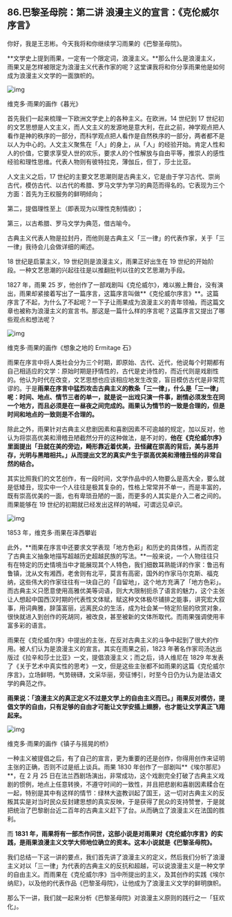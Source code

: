 ## 86.巴黎圣母院：第二讲 浪漫主义的宣言：《克伦威尔序言》
你好，我是王志彬。今天我将和你继续学习雨果的《巴黎圣母院》。


**文学史上提到雨果，一定有一个限定词，浪漫主义。**那么什么是浪漫主义，雨果又是怎样被限定为浪漫主义代表作家的呢？这堂课我将和你分享雨果他是如何成为浪漫主义文学的一面旗帜的。


  



![img](https://pic4.zhimg.com/v2-29c00b6d591bc62039308eab3ee41dca.webp)

  



维克多·雨果的画作《暮光》


首先我们一起来梳理一下欧洲文学史上的各种主义。在欧洲，14 世纪到 17 世纪初的文艺思想是人文主义，而人文主义的发源地是意大利，在此之前，神学观点把人看作是神的秩序的一部分，而科学观点把人看作是自然秩序的一部分，两者都不是以人为中心的。人文主义聚焦在「人」的身上，从「人」的经验开始。肯定人性和人的价值，它要求享受人世的欢乐，要求人的个性解放与自由平等，推崇人的感性经验和理性思维。代表人物则有彼特拉克，薄伽丘，但丁，莎士比亚。


人文主义之后，17 世纪的主要文艺思潮则是古典主义，它是由于学习古代、崇尚古代，模仿古代、以古代的希腊、罗马文学为学习的典范而得名的。它表现为三个方面：首先为王权服务的鲜明倾向；


第二，提倡理性至上（即表现为以理性克制情欲）；


第三，以古希腊、罗马文学为典范，借古喻今。


古典主义代表人物是拉封丹，而他则是古典主义「三一律」的代表作家，关于「三一律」我待会儿会做详细的阐述。


18 世纪是启蒙主义，19 世纪则是浪漫主义，雨果正好出生在 19 世纪的开始阶段。一种文艺思潮的兴起往往是以推翻批判以往的文艺思潮为手段。


1827 年，雨果 25 岁，他创作了一部戏剧叫《克伦威尔》，难以搬上舞台，没有演出，雨果却紧接着写出了一篇序言，这篇序言叫做**《克伦威尔序言》**。这篇序言了不起，为什么了不起呢？一下子让雨果成为浪漫主义的青年领袖，而这篇文章也被称为浪漫主义的宣言书。那这是一篇什么样的序言呢？这篇序言又提出了哪些观点和想法呢？


  



![img](https://pic3.zhimg.com/v2-e9a39c46ad12ef885d6c2cec11d1bacd.webp)

  



维克多·雨果的画作《想象之地的 Ermitage 石》


雨果在序言中将人类社会分为三个时期，即原始、古代、近代，他说每个时期都有自己相适应的文学：原始时期是抒情性的，古代是史诗性的，而近代则是戏剧性的。他认为时代在改变，文艺思想也应该相应地发生改变，盲目模仿古代是非常荒谬的。于是**雨果在序言中猛烈攻击古典主义的教条「三一律」，什么是「三一律」呢：时间、地点、情节三者的单一，就是说一出戏只演一件事，剧情必须发生在同一个地方，而且必须是在一昼夜之间完成的。雨果认为情节的一致是合理的，但是时间和地点的一致则是不合理的。**


除此之外，雨果针对古典主义悲剧因素和喜剧因素不可逾越的规定，加以反对，他认为将崇高优美和滑稽丑陋截然分开的这种做法，是不对的，**他在《克伦威尔序》里面提出「丑就在美的旁边，畸形靠近着优美，丑怪藏在崇高的背后，美与恶并存，光明与黑暗相共。」从而提出文艺的真实产生于崇高优美和滑稽丑怪的非常自然的结合。**


其实比照我们的文艺创作，有一段时间，文学作品中的人物要么是高大全，要么就是低矮丑，现实中一个人往往是极其复杂的，性格上常常并不单一，而是丰富的，既有崇高优美的一面，也有卑琐丑陋的一面，而更多的人其实是介入二者之间的。雨果能够在 19 世纪的初期就已经发出这样的呐喊，可谓远见卓识。


  



![img](https://pic2.zhimg.com/v2-1fb0401d9eba1346fe66112494f508e1.webp)

  



1853 年，维克多·雨果在泽西攀岩


此外，**雨果在序言中还要求文学表现「地方色彩」和历史的具体性，从而否定了古典主义抽象地描写超越历史超越民族的写法。**一般来说，一个人物往往只有在特定的历史情境当中才能展现其个人特色，我们细数耳熟能详的作家：鲁迅有鲁镇，沈从文有湘西，老舍则有北平，莫言有高密，国外的作家马尔克斯、福克纳，这些伟大的作家往往有一块自己的「自留地」，这个地方充满了「地方色彩」。而古典主义只愿意使用高雅优美等词语，则大大限制扼杀了语言的魅力，这个主张让人想起中国西汉时期的代表性文体赋，赋这种文体极尽铺排之能事，讲究宏大叙事，用词典雅，辞藻富丽，远离民众的生活，成为社会某一特定阶层的欣赏对象，很快就进入到创作的死胡同，被改良，甚至被新的文体所取代。而雨果强调使用丰富多彩的语言。


雨果在《克伦威尔序》中提出的主张，在反对古典主义的斗争中起到了很大的作用。被人们认为是浪漫主义的宣言。其实在雨果之前，1823 年著名作家司汤达出版过《拉辛和莎士比亚》一文，提倡浪漫主义；而之后，诗人维尼在 1829 年发表了《关于艺术中真实性的思考》一文，但是这些主张都不如雨果的这篇《克伦威尔序言》，立场鲜明，气势磅礴，文采华丽，旁征博引，时至今日仍为认为是法语文学的典范之作。


**雨果说：「浪漫主义的真正定义不过是文学上的自由主义而已。」雨果反对模仿，提倡文学的自由，只有足够的自由才可能让文学安插上翅膀，也才能让文学真正飞翔起来。**


  



![img](https://pic1.zhimg.com/v2-6afc92277249806fa295a21e7df9e892.webp)

  



维克多·雨果的画作《镇子与摇晃的桥》


一种主义被提倡之后，有了自己的宣言，更为重要的还是创作，你得用创作来证明主张的正确，否则不过是纸上谈兵。雨果 1830 年创作了一部剧叫**《埃尔那尼》**，在 2 月 25 日在法兰西剧场演出，非常成功，这个戏剧完全打破了古典主义戏剧的惯例，地点上任意转换，不遵守时间的一致性，并且把悲剧和喜剧因素糅合在一起，特别是其中有这样的情节：绿林大盗教训起了国王，这一切对古典主义的反叛其实是对当时民众反封建思想的真实反映，于是获得了民众的支持赞誉，于是就把统治了巴黎剧台近二百年的古典主义赶下了台。从而确立了浪漫主义在法国的胜利。


而 **1831 年，雨果将有一部杰作问世，这部小说是对雨果对《克伦威尔序言》的实践，是雨果浪漫主义文学大师地位确立的资本。这本小说就是《巴黎圣母院》。**


我们总结一下这一讲的要点，我们首先讲了浪漫主义的定义，然后我们分析了浪漫主义对以「三一律」为代表的古典主义的反抗和超越，可以说浪漫主义是一种文学的自由主义。而雨果在《克伦威尔序》当中所提出的主义，及其创作的实践《埃尔纳尼》，以及他的代表作品《巴黎圣母院》，让他成为了浪漫主义文学的鲜明旗帜。


那么下一讲，我们就一起来分析《巴黎圣母院》对浪漫主义原则的践行之一「狂欢化」。

